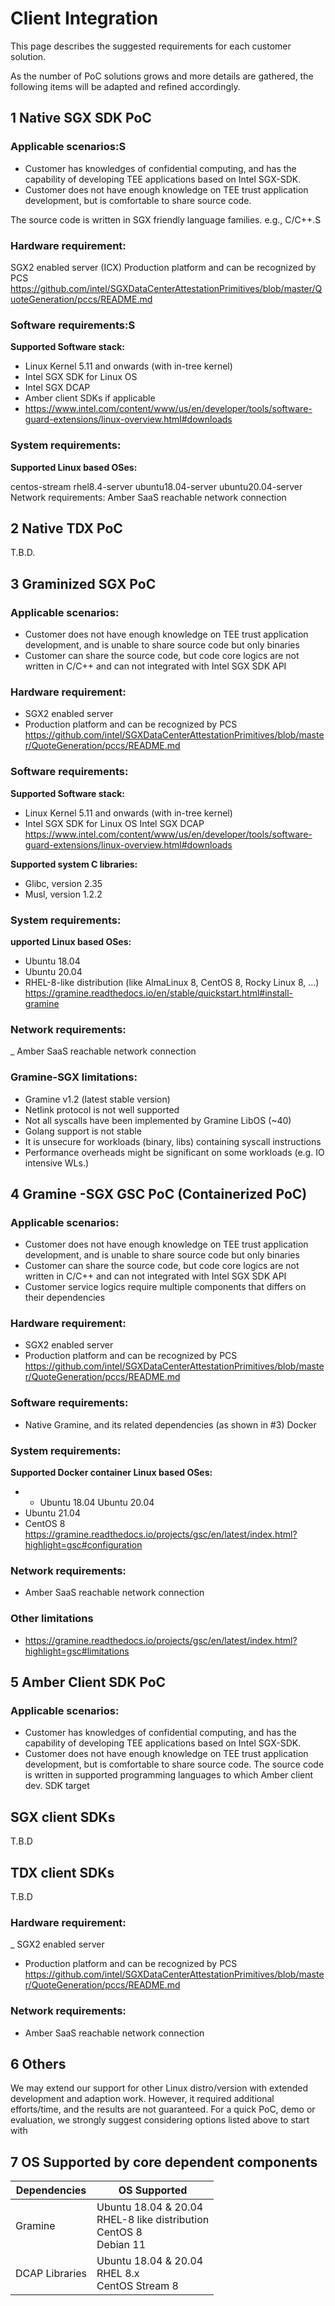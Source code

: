 # Client Integration

This page describes the suggested requirements for each customer solution.

As the number of PoC solutions grows and more details are gathered, the following items will be adapted and refined accordingly.





## 1 Native SGX SDK PoC
### Applicable scenarios:S
- Customer has knowledges of confidential computing, and has the capability of developing TEE applications based on Intel SGX-SDK. 
- Customer does not have enough knowledge on TEE trust application development, but is comfortable to share source code.<br>

The source code is written in SGX friendly language families. e.g., C/C++.S

### Hardware requirement:
SGX2 enabled server (ICX)
Production platform and can be recognized by PCS
https://github.com/intel/SGXDataCenterAttestationPrimitives/blob/master/QuoteGeneration/pccs/README.md

### Software requirements:S
**Supported Software stack:**

- Linux Kernel 5.11 and onwards (with in-tree kernel)
- Intel SGX SDK for Linux OS
- Intel SGX DCAP
- Amber client SDKs if applicable
- https://www.intel.com/content/www/us/en/developer/tools/software-guard-extensions/linux-overview.html#downloads

### System requirements:
**Supported Linux based OSes:**

centos-stream
rhel8.4-server
ubuntu18.04-server
ubuntu20.04-server
Network requirements:
Amber SaaS reachable network connection

## 2 Native TDX PoC
T.B.D.

## 3 Graminized SGX PoC
### Applicable scenarios:
- Customer does not have enough knowledge on TEE trust application development, and is unable to share source code but only binaries
- Customer can share the source code, but code core logics are not written in C/C++ and can not integrated with Intel SGX SDK API
### Hardware requirement:
- SGX2 enabled server
- Production platform and can be recognized by PCS
https://github.com/intel/SGXDataCenterAttestationPrimitives/blob/master/QuoteGeneration/pccs/README.md

### Software requirements:
**Supported Software stack:**

- Linux Kernel 5.11 and onwards (with in-tree kernel)
- Intel SGX SDK for Linux OS
Intel SGX DCAP
https://www.intel.com/content/www/us/en/developer/tools/software-guard-extensions/linux-overview.html#downloads

**Supported system C libraries:**

- Glibc, version 2.35
- Musl, version 1.2.2

### System requirements:
**upported Linux based OSes:**

- Ubuntu 18.04
- Ubuntu 20.04
- RHEL-8-like distribution (like AlmaLinux 8, CentOS 8, Rocky Linux 8, …)
https://gramine.readthedocs.io/en/stable/quickstart.html#install-gramine

### Network requirements:
_ Amber SaaS reachable network connection
### Gramine-SGX limitations:
- Gramine v1.2 (latest stable version)
- Netlink protocol is not well supported
- Not all syscalls have been implemented by Gramine LibOS (~40)
- Golang support is not stable
- It is unsecure for workloads (binary, libs) containing syscall instructions
- Performance overheads might be significant on some workloads (e.g. IO intensive WLs.)

## 4 Gramine -SGX GSC PoC (Containerized PoC)
### Applicable scenarios:
- Customer does not have enough knowledge on TEE trust application development, and is unable to share source code but only binaries
- Customer can share the source code, but code core logics are not written in C/C++ and can not integrated with Intel SGX SDK API
- Customer service logics require multiple components that differs on their dependencies 

### Hardware requirement:
- SGX2 enabled server
- Production platform and can be recognized by PCS
https://github.com/intel/SGXDataCenterAttestationPrimitives/blob/master/QuoteGeneration/pccs/README.md

### Software requirements:
- Native Gramine, and its related dependencies (as shown in #3)
Docker

### System requirements:
**Supported Docker container Linux based OSes:**

- - Ubuntu 18.04
Ubuntu 20.04
- Ubuntu 21.04
- CentOS 8
https://gramine.readthedocs.io/projects/gsc/en/latest/index.html?highlight=gsc#configuration

### Network requirements:
- Amber SaaS reachable network connection

### Other limitations
- https://gramine.readthedocs.io/projects/gsc/en/latest/index.html?highlight=gsc#limitations

## 5 Amber Client SDK PoC
### Applicable scenarios:
- Customer has knowledges of confidential computing, and has the capability of developing TEE applications based on Intel SGX-SDK. 
- Customer does not have enough knowledge on TEE trust application development, but is comfortable to share source code.
The source code is written in supported programming languages to which Amber client dev. SDK target

## SGX client SDKs
T.B.D

## TDX client SDKs
T.B.D

### Hardware requirement:
_ SGX2 enabled server
- Production platform and can be recognized by PCS
https://github.com/intel/SGXDataCenterAttestationPrimitives/blob/master/QuoteGeneration/pccs/README.md

### Network requirements:
- Amber SaaS reachable network connection

## 6 Others
We may extend our support for other Linux distro/version with extended development and adaption work. However, it required additional efforts/time, and the results are not guaranteed. For a quick PoC, demo or evaluation, we strongly suggest considering options listed above to start with



## 7 OS Supported by core dependent components
|Dependencies     |OS Supported       |
|-----------------|-------------------|
|Gramine          |Ubuntu 18.04 & 20.04<br> RHEL-8 like distribution<br> CentOS 8 <br> Debian 11    |
|DCAP Libraries   |Ubuntu 18.04 & 20.04<br>  RHEL 8.x<br>  CentOS Stream 8    |